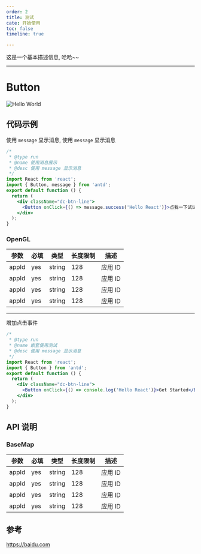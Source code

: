 ```yaml
---
order: 2
title: 测试
cate: 开始使用
toc: false
timeline: true

---
```


这是一个基本描述信息, 哈哈~~

---

# Button

![Hello World](wx://assets/entry.jpg)

## 代码示例

使用 `message` 显示消息, 使用 `message` 显示消息

```jsx
/*
 * @type run
 * @name 使用消息展示
 * @desc 使用 message 显示消息
 */
import React from 'react';
import { Button, message } from 'antd';
export default function () {
  return (
    <div className="dc-btn-line">
      <Button onClick={() => message.success('Hello React')}>点我一下试试</Button>
    </div>
  );
}
```

### OpenGL

| 参数  | 必填 | 类型   | 长度限制 | 描述    |
| ----- | ---- | ------ | -------- | ------- |
| appId | yes  | string | 128      | 应用 ID |
| appId | yes  | string | 128      | 应用 ID |
| appId | yes  | string | 128      | 应用 ID |
| appId | yes  | string | 128      | 应用 ID |

---

增加点击事件

```jsx
/*
 * @type run
 * @name 嵌套使用测试
 * @desc 使用 message 显示消息
 */
import React from 'react';
import { Button } from 'antd';
export default function () {
  return (
    <div className="dc-btn-line">
      <Button onClick={() => console.log('Hello React')}>Get Started</Button>
    </div>
  );
}
```

## API 说明

### BaseMap

| 参数  | 必填 | 类型   | 长度限制 | 描述    |
| ----- | ---- | ------ | -------- | ------- |
| appId | yes  | string | 128      | 应用 ID |
| appId | yes  | string | 128      | 应用 ID |
| appId | yes  | string | 128      | 应用 ID |
| appId | yes  | string | 128      | 应用 ID |

## 参考

https://baidu.com
